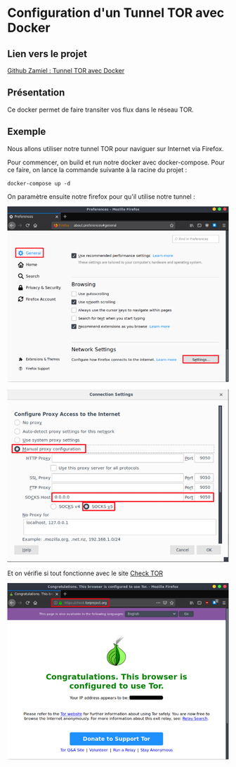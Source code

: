 # Configuration d'un Tunnel TOR avec Docker

## Lien vers le projet
[Github Zamiel : Tunnel TOR avec Docker](https://github.com/Zami3l/Docker/tree/master/tor)

## Présentation

Ce docker permet de faire transiter vos flux dans le réseau TOR.

## Exemple

Nous allons utiliser notre tunnel TOR pour naviguer sur Internet via Firefox.

Pour commencer, on build et run notre docker avec docker-compose.
Pour ce faire, on lance la commande suivante à la racine du projet :   

```
docker-compose up -d
```

On paramètre ensuite notre firefox pour qu'il utilise notre tunnel :

![Paramètrage Network Firefox](../_img/docker_tor/firefox_param_network.png)

![Paramètrage Proxy Firefox](../_img/docker_tor/firefox_param_proxy.png)

Et on vérifie si tout fonctionne avec le site [Check TOR](https://check.torproject.org/)

![Vérification TOR](../_img/docker_tor/firefox_check_tor.png)